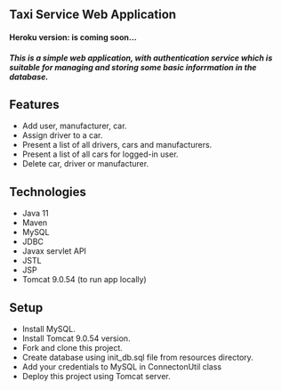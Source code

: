 ## Taxi Service Web Application
#### Heroku version: is coming soon…

##### This is a simple web application, with authentication service which is suitable for managing and storing some basic inforrmation in the database.

## Features
- Add user, manufacturer, car.
- Assign driver to a car. 
- Present a list of all drivers, cars and manufacturers.
- Present a list of all cars for logged-in user.
- Delete car, driver or manufacturer.

## Technologies
- Java 11
- Maven
- MySQL
- JDBC
- Javax servlet API
- JSTL
- JSP
- Tomcat 9.0.54 (to run app locally)

## Setup
- Install MySQL.
- Install Tomcat 9.0.54 version. 
- Fork and clone this project.
- Create database using init_db.sql file from resources directory. 
- Add your credentials to MySQL in ConnectonUtil class
- Deploy this project using Tomcat server.
